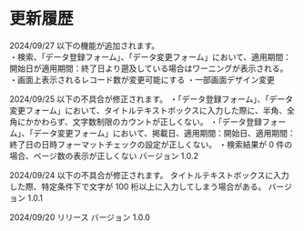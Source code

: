 # 更新履歴

2024/09/27
以下の機能が追加されます。  
・検索、「データ登録フォーム」、「データ変更フォーム」において、適用期間：開始日が適用期間：終了日より遡及している場合はワーニングが表示される。  
・画面上表示されるレコード数が変更可能にする
・一部画面デザイン変更

2024/09/25
以下の不具合が修正されます。
・「データ登録フォーム」、「データ変更フォーム」において、タイトルテキストボックスに入力した際に、半角、全角にかかわらず、文字数制限のカウントが正しくない。
・「データ登録フォーム」、「データ変更フォーム」において、掲載日、適用期間：開始日、適用期間：終了日の日時フォーマットチェックの設定が正しくない。
・検索結果が 0 件の場合、ページ数の表示が正しくない
バージョン 1.0.2

2024/09/24
以下の不具合が修正されます。
タイトルテキストボックスに入力した際、特定条件下で文字が 100 桁以上に入力してしまう場合がある。
バージョン 1.0.1

2024/09/20
リリース
バージョン 1.0.0
